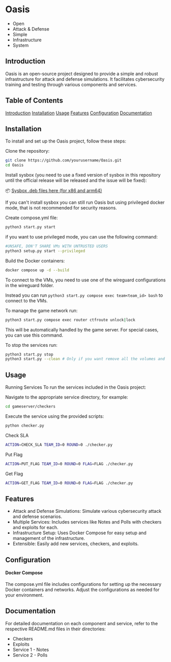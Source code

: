 # Oasis

- Open
- Attack & Defense
- Simple
- Infrastructure
- System

## Introduction
Oasis is an open-source project designed to provide a simple and robust infrastructure for attack and defense simulations. It facilitates cybersecurity training and testing through various components and services.


## Table of Contents
[Introduction](#introduction)
[Installation](#installation)
[Usage](#usage)
[Features](#features)
[Configuration](#configuration)
[Documentation](#documentation)


## Installation
To install and set up the Oasis project, follow these steps:

Clone the repository:

```bash
git clone https://github.com/yourusername/Oasis.git
cd Oasis
```

Install sysbox (you need to use a fixed version of sysbox in this repository until the official release will be released and the issue will be fixed):

📦 [Sysbox .deb files here (for x86 and arm64)](sysbox-fix)

If you can't install sysbox you can still run Oasis but using privileged docker mode, that is not recommended for security reasons.

Create compose.yml file:

```bash
python3 start.py start
```

if you want to use privileged mode, you can use the following command:

```bash
#UNSAFE, DON'T SHARE VMs WITH UNTRUSTED USERS
python3 setup.py start --privileged
```

Build the Docker containers:

```bash
docker compose up -d --build
```

To connect to the VMs, you need to use one of the wireguard configurations in the wireguard folder.

Instead you can run `python3 start.py compose exec team<team_id> bash` to connect to the VMs.

To manage the game network run:

```bash 
python3 start.py compose exec router ctfroute unlock|lock
```

This will be automatically handled by the game server. For special cases, you can use this command.

To stop the services run:

```bash
python3 start.py stop
python3 start.py --clean # Only if you want remove all the volumes and configs
```

## Usage
Running Services
To run the services included in the Oasis project:

Navigate to the appropriate service directory, for example:

```bash
cd gameserver/checkers
```

Execute the service using the provided scripts:

```bash
python checker.py
```

Check SLA
```bash
ACTION=CHECK_SLA TEAM_ID=0 ROUND=0 ./checker.py
```
Put Flag
```bash
ACTION=PUT_FLAG TEAM_ID=0 ROUND=0 FLAG=FLAG ./checker.py
```

Get Flag
```bash
ACTION=GET_FLAG TEAM_ID=0 ROUND=0 FLAG=FLAG ./checker.py
```

## Features
- Attack and Defense Simulations: Simulate various cybersecurity attack and defense scenarios.
- Multiple Services: Includes services like Notes and Polls with checkers and exploits for each.
- Infrastructure Setup: Uses Docker Compose for easy setup and management of the infrastructure.
- Extensible: Easily add new services, checkers, and exploits.


## Configuration
#### Docker Compose
The compose.yml file includes configurations for setting up the necessary Docker containers and networks. Adjust the configurations as needed for your environment.


## Documentation
For detailed documentation on each component and service, refer to the respective README.md files in their directories:

- Checkers
- Exploits
- Service 1 - Notes
- Service 2 - Polls
